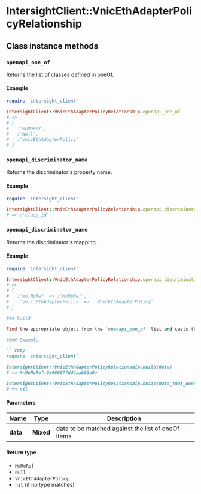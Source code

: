 # IntersightClient::VnicEthAdapterPolicyRelationship

## Class instance methods

### `openapi_one_of`

Returns the list of classes defined in oneOf.

#### Example

```ruby
require 'intersight_client'

IntersightClient::VnicEthAdapterPolicyRelationship.openapi_one_of
# =>
# [
#   :'MoMoRef',
#   :'Null',
#   :'VnicEthAdapterPolicy'
# ]
```

### `openapi_discriminator_name`

Returns the discriminator's property name.

#### Example

```ruby
require 'intersight_client'

IntersightClient::VnicEthAdapterPolicyRelationship.openapi_discriminator_name
# => :'class_id'
```

### `openapi_discriminator_name`

Returns the discriminator's mapping.

#### Example

```ruby
require 'intersight_client'

IntersightClient::VnicEthAdapterPolicyRelationship.openapi_discriminator_mapping
# =>
# {
#   :'mo.MoRef' => :'MoMoRef',
#   :'vnic.EthAdapterPolicy' => :'VnicEthAdapterPolicy'
# }

### build

Find the appropriate object from the `openapi_one_of` list and casts the data into it.

#### Example

```ruby
require 'intersight_client'

IntersightClient::VnicEthAdapterPolicyRelationship.build(data)
# => #<MoMoRef:0x00007fdd4aab02a0>

IntersightClient::VnicEthAdapterPolicyRelationship.build(data_that_doesnt_match)
# => nil
```

#### Parameters

| Name | Type | Description |
| ---- | ---- | ----------- |
| **data** | **Mixed** | data to be matched against the list of oneOf items |

#### Return type

- `MoMoRef`
- `Null`
- `VnicEthAdapterPolicy`
- `nil` (if no type matches)

